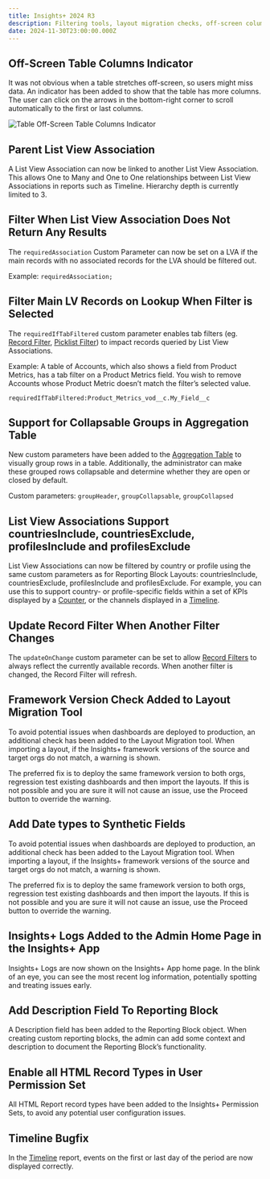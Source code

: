 ```yaml
---
title: Insights+ 2024 R3
description: Filtering tools, layout migration checks, off-screen columns indicator and more
date: 2024-11-30T23:00:00.000Z
---
```


## Off-Screen Table Columns Indicator

It was not obvious when a table stretches off-screen, so users might miss data. An indicator has been added to show that the table has more columns. The user can click on the arrows in the bottom-right corner to scroll automatically to the first or last columns.

![Table Off-Screen Table Columns Indicator](/static/img/release-2024R3-table-column-off-screen-indicator.png "Table Off-Screen Table Columns Indicator")

## Parent List View Association

A List View Association can now be linked to another List View Association. This allows One to Many and One to One relationships between List View Associations in reports such as Timeline. Hierarchy depth is currently limited to 3.

## Filter When List View Association Does Not Return Any Results

The `requiredAssociation` Custom Parameter can now be set on a LVA if the main records with no associated records for the LVA should be filtered out.

Example: `requiredAssociation;`

## Filter Main LV Records on Lookup When Filter is Selected

The `requiredIfTabFiltered` custom parameter enables tab filters (eg. [Record Filter](/reports/record-filter), [Picklist Filter](/reports/picklist-filter)) to impact records queried by List View Associations.

Example: A table of Accounts, which also shows a field from Product Metrics, has a tab filter on a Product Metrics field. You wish to remove Accounts whose Product Metric doesn’t match the filter’s selected value.

`requiredIfTabFiltered:Product_Metrics_vod__c.My_Field__c`

## Support for Collapsable Groups in Aggregation Table

New custom parameters have been added to the [Aggregation Table](/reports/aggregation-table) to visually group rows in a table. Additionally, the administrator can make these grouped rows collapsable and determine whether they are open or closed by default.

Custom parameters: `groupHeader`, `groupCollapsable`, `groupCollapsed`

## List View Associations Support countriesInclude, countriesExclude, profilesInclude and profilesExclude

List View Associations can now be filtered by country or profile using the same custom parameters as for Reporting Block Layouts: countriesInclude, countriesExclude, profilesInclude and profilesExclude. For example, you can use this to support country- or profile-specific fields within a set of KPIs displayed by a [Counter](/reports/counter-2), or the channels displayed in a [Timeline](/reports/timeline).

## Update Record Filter When Another Filter Changes

The `updateOnChange` custom parameter can be set to allow [Record Filters](/reports/record-filter) to always reflect the currently available records. When another filter is changed, the Record Filter will refresh.

## Framework Version Check Added to Layout Migration Tool

To avoid potential issues when dashboards are deployed to production, an additional check has been added to the Layout Migration tool. When importing a layout, if the Insights+ framework versions of the source and target orgs do not match, a warning is shown.

The preferred fix is to deploy the same framework version to both orgs, regression test existing dashboards and then import the layouts. If this is not possible and you are sure it will not cause an issue, use the Proceed button to override the warning.

## Add Date types to Synthetic Fields

To avoid potential issues when dashboards are deployed to production, an additional check has been added to the Layout Migration tool. When importing a layout, if the Insights+ framework versions of the source and target orgs do not match, a warning is shown.

The preferred fix is to deploy the same framework version to both orgs, regression test existing dashboards and then import the layouts. If this is not possible and you are sure it will not cause an issue, use the Proceed button to override the warning.

## Insights+ Logs Added to the Admin Home Page in the Insights+ App

Insights+ Logs are now shown on the Insights+ App home page. In the blink of an eye, you can see the most recent log information, potentially spotting and treating issues early.

## Add Description Field To Reporting Block

A Description field has been added to the Reporting Block object. When creating custom reporting blocks, the admin can add some context and description to document the Reporting Block’s functionality.

## Enable all HTML Record Types in User Permission Set

All HTML Report record types have been added to the Insights+ Permission Sets, to avoid any potential user configuration issues.

## Timeline Bugfix

In the [Timeline](/reports/timeline) report, events on the first or last day of the period are now displayed correctly.
